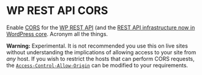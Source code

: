 WP REST API CORS
=====

Enable [CORS][] for the [WP REST API][wp-api] (and the [REST API infrastructure now in WordPress core][wp]. Acronym all the things.

**Warning:** Experimental. It is not recommended you use this on live sites without understanding the implications of allowing access to your site from *any* host. If you wish to restrict the hosts that can perform CORS requests, the [`Access-Control-Allow-Origin`](https://github.com/thenbrent/WP-API-CORS/blob/master/wp-api-cors.php#L72) can be modified to your requirements.

[CORS]: http://www.html5rocks.com/en/tutorials/cors/
[wp-api]: https://github.com/WP-API/WP-API
[wp]: https://make.wordpress.org/core/2015/10/28/rest-api-welcome-the-infrastructure-to-core/
